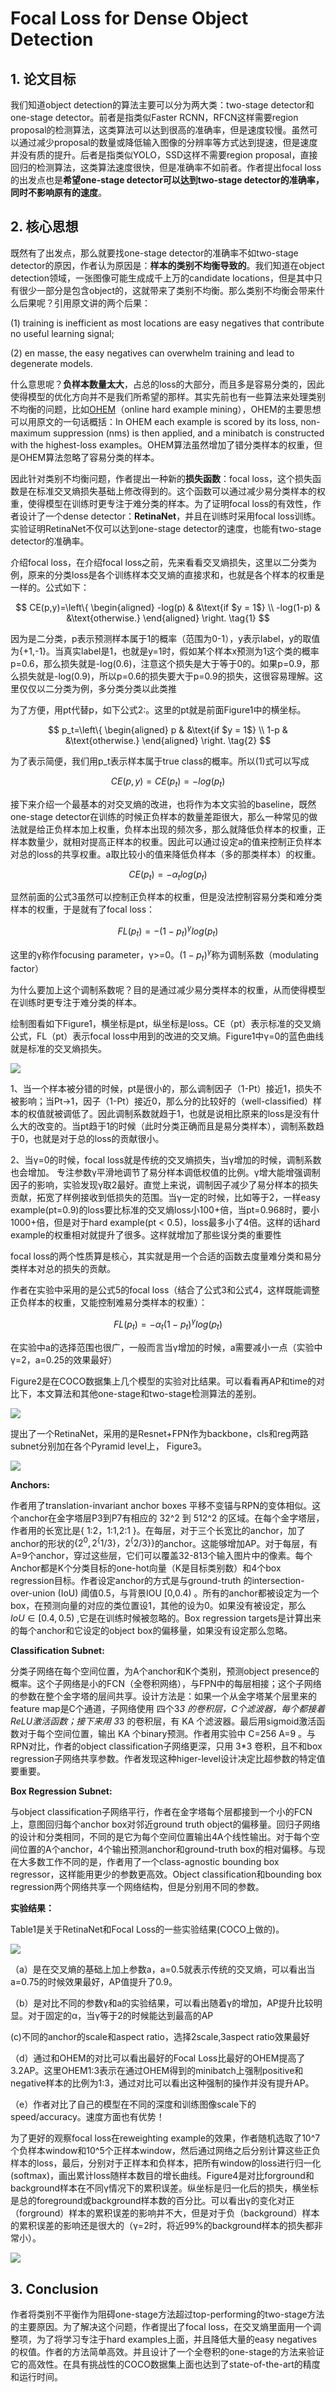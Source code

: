 # Focal Loss for Dense Object Detection

## 1. 论文目标

我们知道object detection的算法主要可以分为两大类：two-stage detector和one-stage detector。前者是指类似Faster RCNN，RFCN这样需要region proposal的检测算法，这类算法可以达到很高的准确率，但是速度较慢。虽然可以通过减少proposal的数量或降低输入图像的分辨率等方式达到提速，但是速度并没有质的提升。后者是指类似YOLO，SSD这样不需要region proposal，直接回归的检测算法，这类算法速度很快，但是准确率不如前者。作者提出focal loss的出发点也是**希望one-stage detector可以达到two-stage detector的准确率，同时不影响原有的速度**。

## 2. 核心思想

既然有了出发点，那么就要找one-stage detector的准确率不如two-stage detector的原因，作者认为原因是：**样本的类别不均衡导致的**。我们知道在object detection领域，一张图像可能生成成千上万的candidate locations，但是其中只有很少一部分是包含object的，这就带来了类别不均衡。那么类别不均衡会带来什么后果呢？引用原文讲的两个后果：

(1) training is inefficient as most locations are easy negatives that contribute no useful learning signal;

(2) en masse, the easy negatives can overwhelm training and lead to degenerate models.

什么意思呢？**负样本数量太大**，占总的loss的大部分，而且多是容易分类的，因此使得模型的优化方向并不是我们所希望的那样。其实先前也有一些算法来处理类别不均衡的问题，比如[OHEM](OHEM.md)（online hard example mining），OHEM的主要思想可以用原文的一句话概括：In OHEM each example is scored by its loss, non-maximum suppression (nms) is then applied, and a minibatch is constructed with the highest-loss examples。OHEM算法虽然增加了错分类样本的权重，但是OHEM算法忽略了容易分类的样本。

因此针对类别不均衡问题，作者提出一种新的**损失函数**：focal loss，这个损失函数是在标准交叉熵损失基础上修改得到的。这个函数可以通过减少易分类样本的权重，使得模型在训练时更专注于难分类的样本。为了证明focal loss的有效性，作者设计了一个dense detector：**RetinaNet**，并且在训练时采用focal loss训练。实验证明RetinaNet不仅可以达到one-stage detector的速度，也能有two-stage detector的准确率。

介绍focal loss，在介绍focal loss之前，先来看看交叉熵损失，这里以二分类为例，原来的分类loss是各个训练样本交叉熵的直接求和，也就是各个样本的权重是一样的。公式如下：

$$ CE(p,y)=\left\{
\begin{aligned}
-log(p) & &\text{if $y = 1$}  \\
-log(1-p) &  &\text{otherwise.}
\end{aligned}
\right. \tag{1}
$$

因为是二分类，p表示预测样本属于1的概率（范围为0-1），y表示label，y的取值为{+1,-1}。当真实label是1，也就是y=1时，假如某个样本x预测为1这个类的概率p=0.6，那么损失就是-log(0.6)，注意这个损失是大于等于0的。如果p=0.9，那么损失就是-log(0.9)，所以p=0.6的损失要大于p=0.9的损失，这很容易理解。这里仅仅以二分类为例，多分类分类以此类推

为了方便，用pt代替p，如下公式2:。这里的pt就是前面Figure1中的横坐标。

$$ p_t=\left\{
\begin{aligned}
p & &\text{if $y = 1$}  \\
1-p &  &\text{otherwise.}
\end{aligned}
\right. \tag{2}
$$

为了表示简便，我们用p_t表示样本属于true class的概率。所以(1)式可以写成

$$CE(p,y) = CE(p_t) = -log(p_t) \tag{3}$$

接下来介绍一个最基本的对交叉熵的改进，也将作为本文实验的baseline，既然one-stage detector在训练的时候正负样本的数量差距很大，那么一种常见的做法就是给正负样本加上权重，负样本出现的频次多，那么就降低负样本的权重，正样本数量少，就相对提高正样本的权重。因此可以通过设定a的值来控制正负样本对总的loss的共享权重。a取比较小的值来降低负样本（多的那类样本）的权重。

$$CE(p_t) = - \alpha_t log(p_t) \tag{4}$$

显然前面的公式3虽然可以控制正负样本的权重，但是没法控制容易分类和难分类样本的权重，于是就有了focal loss： 

$$FL(p_t) = -(1-p_t)^\gamma log(p_t) \tag{5}$$

这里的γ称作focusing parameter，γ>=0。$(1-p_t)^\gamma$称为调制系数（modulating factor）

为什么要加上这个调制系数呢？目的是通过减少易分类样本的权重，从而使得模型在训练时更专注于难分类的样本。

绘制图看如下Figure1，横坐标是pt，纵坐标是loss。CE（pt）表示标准的交叉熵公式，FL（pt）表示focal loss中用到的改进的交叉熵。Figure1中γ=0的蓝色曲线就是标准的交叉熵损失。

![](file/FocalLoss_factor.png)

1、当一个样本被分错的时候，pt是很小的，那么调制因子（1-Pt）接近1，损失不被影响；当Pt→1，因子（1-Pt）接近0，那么分的比较好的（well-classified）样本的权值就被调低了。因此调制系数就趋于1，也就是说相比原来的loss是没有什么大的改变的。当pt趋于1的时候（此时分类正确而且是易分类样本），调制系数趋于0，也就是对于总的loss的贡献很小。

2、当γ=0的时候，focal loss就是传统的交叉熵损失，当γ增加的时候，调制系数也会增加。 专注参数γ平滑地调节了易分样本调低权值的比例。γ增大能增强调制因子的影响，实验发现γ取2最好。直觉上来说，调制因子减少了易分样本的损失贡献，拓宽了样例接收到低损失的范围。当γ一定的时候，比如等于2，一样easy example(pt=0.9)的loss要比标准的交叉熵loss小100+倍，当pt=0.968时，要小1000+倍，但是对于hard example(pt < 0.5)，loss最多小了4倍。这样的话hard example的权重相对就提升了很多。这样就增加了那些误分类的重要性

focal loss的两个性质算是核心，其实就是用一个合适的函数去度量难分类和易分类样本对总的损失的贡献。

作者在实验中采用的是公式5的focal loss（结合了公式3和公式4，这样既能调整正负样本的权重，又能控制难易分类样本的权重）：

$$FL(p_t) = -\alpha_t(1-p_t)^\gamma log(p_t) \tag{6}$$

在实验中a的选择范围也很广，一般而言当γ增加的时候，a需要减小一点（实验中γ=2，a=0.25的效果最好）

Figure2是在COCO数据集上几个模型的实验对比结果。可以看看再AP和time的对比下，本文算法和其他one-stage和two-stage检测算法的差别。

![](file/FocalLoss_coco.png)

提出了一个RetinaNet，采用的是Resnet+FPN作为backbone，cls和reg两路subnet分别加在各个Pyramid level上， Figure3。

![](file/FocalLoss_RetinaNet.png)

**Anchors:**



作者用了translation-invariant anchor boxes 平移不变锚与RPN的变体相似。这个anchor在金字塔层P3到P7有相应的 32^2 到 512^2 的区域。在每个金字塔层，作者用的长宽比是{ 1:2，1:1,2:1 }。在每层，对于三个长宽比的anchor，加了anchor的形状的$\{ 2^0,2^\{1/3\}，2^\{2/3\} \}$的anchor。这能够增加AP。对于每层，有A=9个anchor，穿过这些层，它们可以覆盖32-813个输入图片中的像素。每个Anchor都是K个分类目标的one-hot向量（K是目标类别数）和4个box regression目标。作者设定anchor的方式是与ground-truth 的intersection-over-union (IoU) 阈值0.5，与背景IOU [0,0.4) 。所有的anchor都被设定为一个box，在预测向量的对应的类位置设1，其他的设为0。如果没有被设定，那么 $IoU\in[0.4,0.5)$ ,它是在训练时候被忽略的。Box regression targets是计算出来的每个anchor和它设定的object box的偏移量，如果没有设定那么忽略。



**Classification Subnet:**

分类子网络在每个空间位置，为A个anchor和K个类别，预测object presence的概率。这个子网络是小的FCN（全卷积网络），与FPN中的每层相接；这个子网络的参数在整个金字塔的层间共享。设计方法是：如果一个从金字塔某个层里来的feature map是C个通道，子网络使用 四个3*3 的卷积层，C个滤波器，每个都接着ReLU激活函数；接下来用 3*3 的卷积层，有 KA 个滤波器。最后用sigmoid激活函数对于每个空间位置，输出 KA 个binary预测。作者用实验中 C=256 A=9 。与RPN对比，作者的object classification子网络更深，只用 3*3 卷积，且不和box regression子网络共享参数。作者发现这种higer-level设计决定比超参数的特定值要重要。



**Box Regression Subnet:**



与object classification子网络平行，作者在金字塔每个层都接到一个小的FCN上，意图回归每个anchor box对邻近ground truth object的偏移量。回归子网络的设计和分类相同，不同的是它为每个空间位置输出4A个线性输出。对于每个空间位置的A个anchor，4个输出预测anchor和ground-truth box的相对偏移。与现在大多数工作不同的是，作者用了一个class-agnostic bounding box regressor，这样能用更少的参数更高效。Object classification和bounding box regression两个网络共享一个网络结构，但是分别用不同的参数。



**实验结果：**

Table1是关于RetinaNet和Focal Loss的一些实验结果(COCO上做的)。

![](file/FocalLoss_Exp.png)

（a）是在交叉熵的基础上加上参数a，a=0.5就表示传统的交叉熵，可以看出当a=0.75的时候效果最好，AP值提升了0.9。

（b）是对比不同的参数γ和a的实验结果，可以看出随着γ的增加，AP提升比较明显。对于固定的α，当γ等于2的时候能达到最高的AP

(c)不同的anchor的scale和aspect ratio，选择2scale,3aspect ratio效果最好

（d）通过和OHEM的对比可以看出最好的Focal Loss比最好的OHEM提高了3.2AP。这里OHEM1:3表示在通过OHEM得到的minibatch上强制positive和negative样本的比例为1:3，通过对比可以看出这种强制的操作并没有提升AP。

（e）作者对比了自己的模型在不同的深度和训练图像scale下的speed/accuracy。速度方面也有优势！

为了更好的观察focal loss在reweighting example的效果，作者随机选取了10^7个负样本window和10^5个正样本window，然后通过网络之后分别计算这些正负样本的loss，最后，分别对于正样本和负样本，把所有window的loss进行归一化(softmax)，画出累计loss随样本数目的增长曲线。Figure4是对比forground和background样本在不同γ情况下的累积误差。纵坐标是归一化后的损失，横坐标是总的foreground或background样本数的百分比。可以看出γ的变化对正（forground）样本的累积误差的影响并不大，但是对于负（background）样本的累积误差的影响还是很大的（γ=2时，将近99%的background样本的损失都非常小）。

![](file/FocalLoss_distribution.png)

## 3. Conclusion

作者将类别不平衡作为阻碍one-stage方法超过top-performing的two-stage方法的主要原因。为了解决这个问题，作者提出了focal loss，在交叉熵里面用一个调整项，为了将学习专注于hard examples上面，并且降低大量的easy negatives的权值。作者的方法简单高效。并且设计了一个全卷积的one-stage的方法来验证它的高效性。在具有挑战性的COCO数据集上面也达到了state-of-the-art的精度和运行时间。

